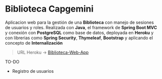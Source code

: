 # Biblioteca Capgemini

Aplicacion web para la gestión de una **Biblioteca** con manejo de sesiones de usuarios y roles. 
Realizada con **Java**, el framework de **Spring Boot MVC** y conexión con **PostgreSQL** como base de datos, deployada en **Heroku** y con librerias como **Spring Security**, **Thymeleaf**, **Bootstrap** y aplicando el concepto de **Internalización**

> URL Heroku -> [Biblioteca-Web-App](https://vast-tor-58435.herokuapp.com/)



TO-DO
- Registro de usuarios
